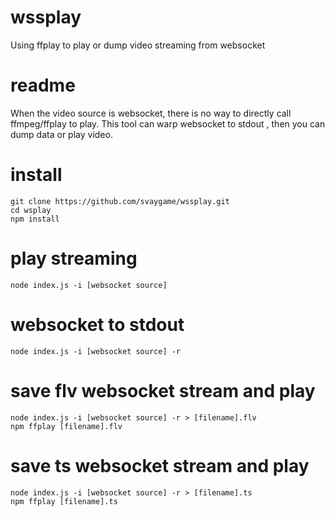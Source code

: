 # wssplay
Using ffplay to play or dump video streaming from websocket

# readme
When the video source is websocket, there is no way to directly call ffmpeg/ffplay to play.
This tool can warp websocket to stdout , then you can dump data or play video.


# install
```
git clone https://github.com/svaygame/wssplay.git
cd wsplay
npm install
```

# play streaming
```
node index.js -i [websocket source]
```

# websocket to stdout
```
node index.js -i [websocket source] -r
```

# save flv websocket stream and play
```
node index.js -i [websocket source] -r > [filename].flv
npm ffplay [filename].flv
```

# save ts websocket stream and play
```
node index.js -i [websocket source] -r > [filename].ts
npm ffplay [filename].ts
```
